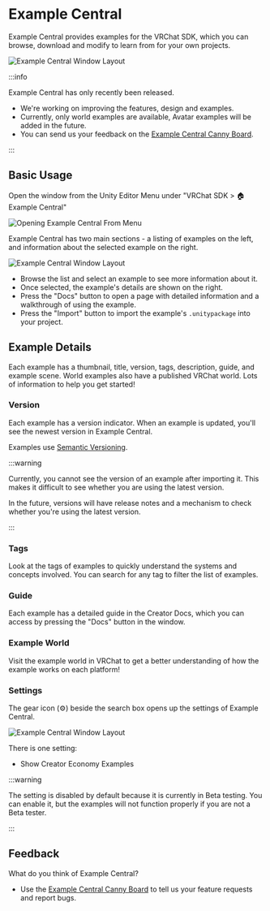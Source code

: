 # Example Central

Example Central provides examples for the VRChat SDK, which you can browse, download and modify to learn from for your own projects.

![Example Central Window Layout](/img/sdk/example-central/ec-layout.png)

:::info

Example Central has only recently been released.

- We're working on improving the features, design and examples.
- Currently, only world examples are available, Avatar examples will be added in the future.
- You can send us your feedback on the [Example Central Canny Board](https://feedback.vrchat.com/example-central).

:::

## Basic Usage
Open the window from the Unity Editor Menu under "VRChat SDK > 🏠 Example Central"

![Opening Example Central From Menu](/img/sdk/example-central/ec-menu.png)

Example Central has two main sections - a listing of examples on the left, and information about the selected example on the right.

![Example Central Window Layout](/img/sdk/example-central/ec-overlay.png)

* Browse the list and select an example to see more information about it.
* Once selected, the example's details are shown on the right.
* Press the "Docs" button to open a page with detailed information and a walkthrough of using the example.
* Press the "Import" button to import the example's `.unitypackage` into your project.

## Example Details

Each example has a thumbnail, title, version, tags, description, guide, and example scene. World examples also have a published VRChat world. Lots of information to help you get started!

### Version

Each example has a version indicator. When an example is updated, you'll see the newest version in Example Central.

Examples use [Semantic Versioning](https://semver.org/).

:::warning

Currently, you cannot see the version of an example after importing it. This makes it difficult to see whether you are using the latest version. 

In the future, versions will have release notes and a mechanism to check whether you're using the latest version.

:::


### Tags

Look at the tags of examples to quickly understand the systems and concepts involved. You can search for any tag to filter the list of examples.

### Guide

Each example has a detailed guide in the Creator Docs, which you can access by pressing the "Docs" button in the window.

### Example World

Visit the example world in VRChat to get a better understanding of how the example works on each platform!


### Settings

The gear icon (⚙) beside the search box opens up the settings of Example Central. 

![Example Central Window Layout](/img/sdk/example-central/ec-settings.png)

There is one setting:
- Show Creator Economy Examples

:::warning

The setting is disabled by default because it is currently in Beta testing. You can enable it, but the examples will not function properly if you are not a Beta tester.

:::


## Feedback

What do you think of Example Central?
- Use the [Example Central Canny Board](https://feedback.vrchat.com/example-central) to tell us your feature requests and report bugs.
